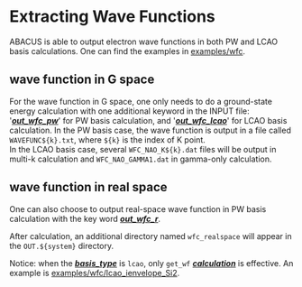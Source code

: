 # Extracting Wave Functions

ABACUS is able to output electron wave functions in both PW and LCAO basis calculations. One can find the examples in [examples/wfc](https://github.com/deepmodeling/abacus-develop/tree/develop/examples/wfc).

## wave function in G space
For the wave function in G space, one only needs to do a ground-state energy calculation with one additional keyword in the INPUT file: '***[out_wfc_pw](https://abacus-rtd.readthedocs.io/en/latest/advanced/input_files/input-main.html#out-wfc-pw)***' for PW basis calculation, and '***[out_wfc_lcao](https://abacus-rtd.readthedocs.io/en/latest/advanced/input_files/input-main.html#out-wfc-lcao)***' for LCAO basis calculation.
In the PW basis case, the wave function is output in a file called `WAVEFUNC${k}.txt`, where `${k}` is the index of K point. \
In the LCAO basis case, several `WFC_NAO_K${k}.dat` files will be output in multi-k calculation and `WFC_NAO_GAMMA1.dat` in gamma-only calculation. 

## wave function in real space

One can also choose to output real-space wave function in PW basis calculation with the key word ***[out_wfc_r](https://abacus-rtd.readthedocs.io/en/latest/advanced/input_files/input-main.html#out_wfc_r)***.

After calculation, an additional directory named `wfc_realspace` will appear in the `OUT.${system}` directory.

Notice: when the ***[basis_type](https://abacus-rtd.readthedocs.io/en/latest/advanced/input_files/input-main.html#basis_type)*** is `lcao`, only `get_wf` ***[calculation](https://abacus-rtd.readthedocs.io/en/latest/advanced/input_files/input-main.html#calculation)*** is effective. An example is [examples/wfc/lcao_ienvelope_Si2](https://github.com/deepmodeling/abacus-develop/tree/develop/examples/wfc/lcao_ienvelope_Si2). 
